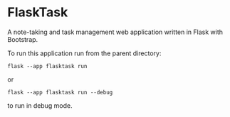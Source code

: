 # FlaskTask

A note-taking and task management web application written in Flask with Bootstrap.

To run this application run from the parent directory:

`flask --app flasktask run`

or

`flask --app flasktask run --debug `

to run in debug mode.
